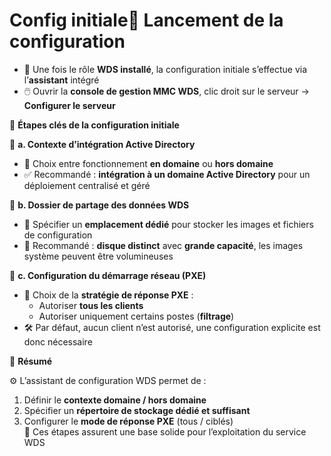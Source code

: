 # Config initiale🧭 **Lancement de la configuration**

- 📁 Une fois le rôle **WDS installé**, la configuration initiale s’effectue via l’**assistant** intégré
- 🖱️ Ouvrir la **console de gestion MMC WDS**, clic droit sur le serveur → **Configurer le serveur**



🔑 **Étapes clés de la configuration initiale**

📌 **a. Contexte d’intégration Active Directory**

- 🏢 Choix entre fonctionnement **en domaine** ou **hors domaine**
- ✅ Recommandé : **intégration à un domaine Active Directory** pour un déploiement centralisé et géré

💾 **b. Dossier de partage des données WDS**

- 📂 Spécifier un **emplacement dédié** pour stocker les images et fichiers de configuration
- 🚨 Recommandé : **disque distinct** avec **grande capacité**, les images système peuvent être volumineuses

📡 **c. Configuration du démarrage réseau (PXE)**

- 📶 Choix de la **stratégie de réponse PXE** :
  - Autoriser **tous les clients**
  - Autoriser uniquement certains postes (**filtrage**)
- 🛠️ Par défaut, aucun client n’est autorisé, une configuration explicite est donc nécessaire



📌 **Résumé**

⚙️ L’assistant de configuration WDS permet de :

1.  Définir le **contexte domaine / hors domaine**
2.  Spécifier un **répertoire de stockage dédié et suffisant**
3.  Configurer le **mode de réponse PXE** (tous / ciblés)  
    🧱 Ces étapes assurent une base solide pour l’exploitation du service WDS

